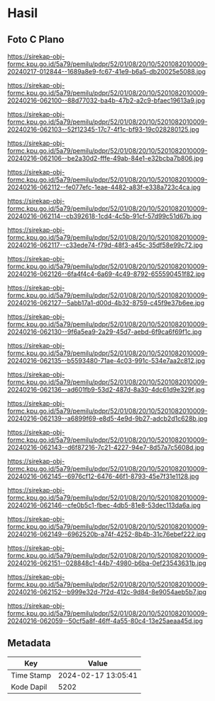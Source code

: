 # Hasil

## Foto C Plano

https://sirekap-obj-formc.kpu.go.id/5a79/pemilu/pdpr/52/01/08/20/10/5201082010009-20240217-012844--1689a8e9-fc67-41e9-b6a5-db20025e5088.jpg

https://sirekap-obj-formc.kpu.go.id/5a79/pemilu/pdpr/52/01/08/20/10/5201082010009-20240216-062100--88d77032-ba4b-47b2-a2c9-bfaec19613a9.jpg

https://sirekap-obj-formc.kpu.go.id/5a79/pemilu/pdpr/52/01/08/20/10/5201082010009-20240216-062103--52f12345-17c7-4f1c-bf93-19c028280125.jpg

https://sirekap-obj-formc.kpu.go.id/5a79/pemilu/pdpr/52/01/08/20/10/5201082010009-20240216-062106--be2a30d2-fffe-49ab-84e1-e32bcba7b806.jpg

https://sirekap-obj-formc.kpu.go.id/5a79/pemilu/pdpr/52/01/08/20/10/5201082010009-20240216-062112--fe077efc-1eae-4482-a83f-e338a723c4ca.jpg

https://sirekap-obj-formc.kpu.go.id/5a79/pemilu/pdpr/52/01/08/20/10/5201082010009-20240216-062114--cb392618-1cd4-4c5b-91cf-57d99c51d67b.jpg

https://sirekap-obj-formc.kpu.go.id/5a79/pemilu/pdpr/52/01/08/20/10/5201082010009-20240216-062117--c33ede74-f79d-48f3-a45c-35df58e99c72.jpg

https://sirekap-obj-formc.kpu.go.id/5a79/pemilu/pdpr/52/01/08/20/10/5201082010009-20240216-062126--6fa4f4c4-6a69-4c49-8792-655590451f82.jpg

https://sirekap-obj-formc.kpu.go.id/5a79/pemilu/pdpr/52/01/08/20/10/5201082010009-20240216-062127--5abb17a1-d00d-4b32-8759-c45f9e37b6ee.jpg

https://sirekap-obj-formc.kpu.go.id/5a79/pemilu/pdpr/52/01/08/20/10/5201082010009-20240216-062130--9f6a5ea9-2a29-45d7-aebd-6f9ca6f69f1c.jpg

https://sirekap-obj-formc.kpu.go.id/5a79/pemilu/pdpr/52/01/08/20/10/5201082010009-20240216-062135--b5593480-71ae-4c03-991c-534e7aa2c812.jpg

https://sirekap-obj-formc.kpu.go.id/5a79/pemilu/pdpr/52/01/08/20/10/5201082010009-20240216-062136--ad601fb9-53d2-487d-8a30-4dc61d9e329f.jpg

https://sirekap-obj-formc.kpu.go.id/5a79/pemilu/pdpr/52/01/08/20/10/5201082010009-20240216-062139--a6899f69-e8d5-4e9d-9b27-adcb2d1c628b.jpg

https://sirekap-obj-formc.kpu.go.id/5a79/pemilu/pdpr/52/01/08/20/10/5201082010009-20240216-062143--d6f87216-7c21-4227-94e7-8d57a7c5608d.jpg

https://sirekap-obj-formc.kpu.go.id/5a79/pemilu/pdpr/52/01/08/20/10/5201082010009-20240216-062145--6976cf12-6476-46f1-8793-45e7f31e1128.jpg

https://sirekap-obj-formc.kpu.go.id/5a79/pemilu/pdpr/52/01/08/20/10/5201082010009-20240216-062146--cfe0b5c1-fbec-4db5-81e8-53dec113da6a.jpg

https://sirekap-obj-formc.kpu.go.id/5a79/pemilu/pdpr/52/01/08/20/10/5201082010009-20240216-062149--6962520b-a74f-4252-8b4b-31c76ebef222.jpg

https://sirekap-obj-formc.kpu.go.id/5a79/pemilu/pdpr/52/01/08/20/10/5201082010009-20240216-062151--028848c1-44b7-4980-b6ba-0ef23543631b.jpg

https://sirekap-obj-formc.kpu.go.id/5a79/pemilu/pdpr/52/01/08/20/10/5201082010009-20240216-062152--b999e32d-7f2d-412c-9d84-8e9054aeb5b7.jpg

https://sirekap-obj-formc.kpu.go.id/5a79/pemilu/pdpr/52/01/08/20/10/5201082010009-20240216-062059--50cf5a8f-46ff-4a55-80c4-13e25aeaa45d.jpg


## Metadata

| Key        | Value               |
| ---------- | ------------------- |
| Time Stamp | 2024-02-17 13:05:41 |
| Kode Dapil | 5202                |



